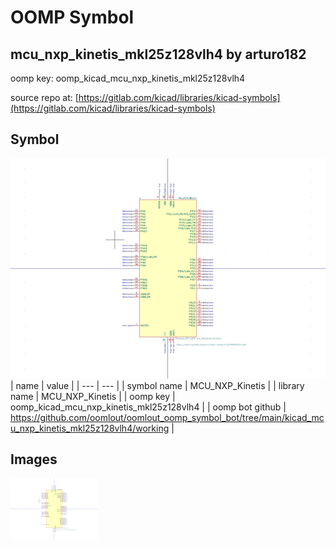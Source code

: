 # OOMP Symbol  
## mcu_nxp_kinetis_mkl25z128vlh4  by arturo182  
  
oomp key: oomp_kicad_mcu_nxp_kinetis_mkl25z128vlh4  
  
source repo at: [https://gitlab.com/kicad/libraries/kicad-symbols](https://gitlab.com/kicad/libraries/kicad-symbols)  
## Symbol  
  
[![working.png](working_600.png)](working.png)  
| name | value | 
| --- | --- | 
| symbol name | MCU_NXP_Kinetis | 
| library name | MCU_NXP_Kinetis | 
| oomp key | oomp_kicad_mcu_nxp_kinetis_mkl25z128vlh4 | 
| oomp bot github | https://github.com/oomlout/oomlout_oomp_symbol_bot/tree/main/kicad_mcu_nxp_kinetis_mkl25z128vlh4/working | 
## Images  
  
[![working.png](working_140.png)](working.png)  
